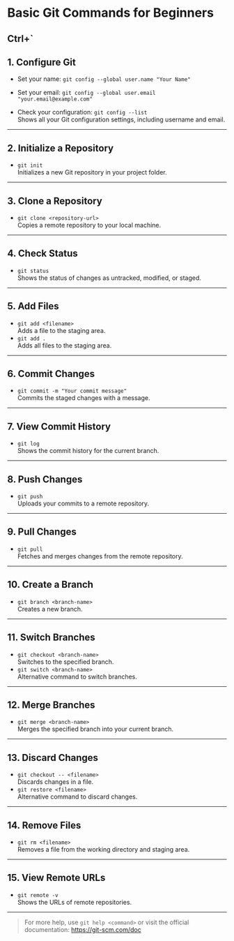 # Basic Git Commands for Beginners

## Ctrl+`

## 1. Configure Git

- Set your name: `git config --global user.name "Your Name"`
- Set your email: `git config --global user.email "your.email@example.com"`

- Check your configuration: `git config --list`  
  Shows all your Git configuration settings, including username and email.

---

## 2. Initialize a Repository

- `git init`  
  Initializes a new Git repository in your project folder.

---

## 3. Clone a Repository

- `git clone <repository-url>`  
  Copies a remote repository to your local machine.

---

## 4. Check Status

- `git status`  
  Shows the status of changes as untracked, modified, or staged.

---

## 5. Add Files

- `git add <filename>`  
  Adds a file to the staging area.
- `git add .`  
  Adds all files to the staging area.

---

## 6. Commit Changes

- `git commit -m "Your commit message"`  
  Commits the staged changes with a message.

---

## 7. View Commit History

- `git log`  
  Shows the commit history for the current branch.

---

## 8. Push Changes

- `git push`  
  Uploads your commits to a remote repository.

---

## 9. Pull Changes

- `git pull`  
  Fetches and merges changes from the remote repository.

---

## 10. Create a Branch

- `git branch <branch-name>`  
  Creates a new branch.

---

## 11. Switch Branches

- `git checkout <branch-name>`  
  Switches to the specified branch.
- `git switch <branch-name>`  
  Alternative command to switch branches.

---

## 12. Merge Branches

- `git merge <branch-name>`  
  Merges the specified branch into your current branch.

---

## 13. Discard Changes

- `git checkout -- <filename>`  
  Discards changes in a file.
- `git restore <filename>`  
  Alternative command to discard changes.

---

## 14. Remove Files

- `git rm <filename>`  
  Removes a file from the working directory and staging area.

---

## 15. View Remote URLs

- `git remote -v`  
  Shows the URLs of remote repositories.

---

> For more help, use `git help <command>` or visit the official documentation: https://git-scm.com/doc
